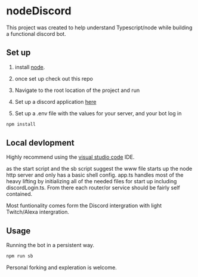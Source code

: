 # nodeDiscord

This project was created to help understand Typescript/node while building a functional discord bot.

## Set up

1. install [node](https://nodejs.org/en/download/).

2. once set up check out this repo

3. Navigate to the root location of the project and run

4. Set up a discord application [here](https://discord.com/developers/applications)

5. Set up a .env file with the values for your server, and your bot log in   

```bash
npm install
```

## Local devlopment

Highly recommend using the [visual studio code](https://code.visualstudio.com/) IDE.

as the start script and the sb script suggest the www file starts up the node http server and only has a basic shell config. 
app.ts handles most of the heavy lifting by initializing all of the needed files for start up including discordLogin.ts. From there each router/or service should be fairly 
self contained.

Most funtionality comes form the Discord intergration with light Twitch/Alexa intergration.

## Usage

Running the bot in a persistent way.

```bash
npm run sb
```

Personal forking and expleration is welcome.

